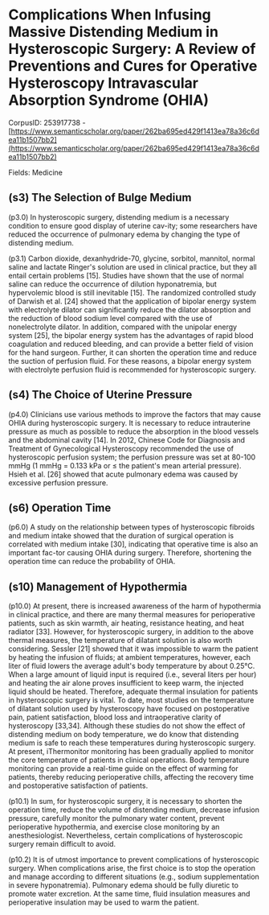 # Complications When Infusing Massive Distending Medium in Hysteroscopic Surgery: A Review of Preventions and Cures for Operative Hysteroscopy Intravascular Absorption Syndrome (OHIA)

CorpusID: 253917738 - [https://www.semanticscholar.org/paper/262ba695ed429f1413ea78a36c6dea11b1507bb2](https://www.semanticscholar.org/paper/262ba695ed429f1413ea78a36c6dea11b1507bb2)

Fields: Medicine

## (s3) The Selection of Bulge Medium
(p3.0) In hysteroscopic surgery, distending medium is a necessary condition to ensure good display of uterine cav-ity; some researchers have reduced the occurrence of pulmonary edema by changing the type of distending medium.

(p3.1) Carbon dioxide, dexanhydride-70, glycine, sorbitol, mannitol, normal saline and lactate Ringer's solution are used in clinical practice, but they all entail certain problems [15]. Studies have shown that the use of normal saline can reduce the occurrence of dilution hyponatremia, but hypervolemic blood is still inevitable [15]. The randomized controlled study of Darwish et al. [24] showed that the application of bipolar energy system with electrolyte dilator can significantly reduce the dilator absorption and the reduction of blood sodium level compared with the use of nonelectrolyte dilator. In addition, compared with the unipolar energy system [25], the bipolar energy system has the advantages of rapid blood coagulation and reduced bleeding, and can provide a better field of vision for the hand surgeon. Further, it can shorten the operation time and reduce the suction of perfusion fluid. For these reasons, a bipolar energy system with electrolyte perfusion fluid is recommended for hysteroscopic surgery.
## (s4) The Choice of Uterine Pressure
(p4.0) Clinicians use various methods to improve the factors that may cause OHIA during hysteroscopic surgery. It is necessary to reduce intrauterine pressure as much as possible to reduce the absorption in the blood vessels and the abdominal cavity [14]. In 2012, Chinese Code for Diagnosis and Treatment of Gynecological Hysteroscopy recommended the use of hysteroscopic perfusion system; the perfusion pressure was set at 80-100 mmHg (1 mmHg = 0.133 kPa or ≤ the patient's mean arterial pressure). Hsieh et al. [26] showed that acute pulmonary edema was caused by excessive perfusion pressure.
## (s6) Operation Time
(p6.0) A study on the relationship between types of hysteroscopic fibroids and medium intake showed that the duration of surgical operation is correlated with medium intake [30], indicating that operative time is also an important fac-tor causing OHIA during surgery. Therefore, shortening the operation time can reduce the probability of OHIA.
## (s10) Management of Hypothermia
(p10.0) At present, there is increased awareness of the harm of hypothermia in clinical practice, and there are many thermal measures for perioperative patients, such as skin warmth, air heating, resistance heating, and heat radiator [33]. However, for hysteroscopic surgery, in addition to the above thermal measures, the temperature of dilatant solution is also worth considering. Sessler [21] showed that it was impossible to warm the patient by heating the infusion of fluids; at ambient temperatures, however, each liter of fluid lowers the average adult's body temperature by about 0.25°C. When a large amount of liquid input is required (i.e., several liters per hour) and heating the air alone proves insufficient to keep warm, the injected liquid should be heated. Therefore, adequate thermal insulation for patients in hysteroscopic surgery is vital. To date, most studies on the temperature of dilatant solution used by hysteroscopy have focused on postoperative pain, patient satisfaction, blood loss and intraoperative clarity of hysteroscopy [33,34]. Although these studies do not show the effect of distending medium on body temperature, we do know that distending medium is safe to reach these temperatures during hysteroscopic surgery. At present, iThermonitor monitoring has been gradually applied to monitor the core temperature of patients in clinical operations. Body temperature monitoring can provide a real-time guide on the effect of warming for patients, thereby reducing perioperative chills, affecting the recovery time and postoperative satisfaction of patients.

(p10.1) In sum, for hysteroscopic surgery, it is necessary to shorten the operation time, reduce the volume of distending medium, decrease infusion pressure, carefully monitor the pulmonary water content, prevent perioperative hypothermia, and exercise close monitoring by an anesthesiologist. Nevertheless, certain complications of hysteroscopic surgery remain difficult to avoid.

(p10.2) It is of utmost importance to prevent complications of hysteroscopic surgery. When complications arise, the first choice is to stop the operation and manage according to different situations (e.g., sodium supplementation in severe hyponatremia). Pulmonary edema should be fully diuretic to promote water excretion. At the same time, fluid insulation measures and perioperative insulation may be used to warm the patient.
